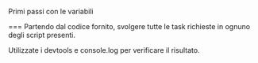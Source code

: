 Primi passi con le variabili

===
Partendo dal codice fornito, svolgere tutte le task richieste in ognuno degli script presenti.

Utilizzate i devtools e console.log per verificare il risultato.
